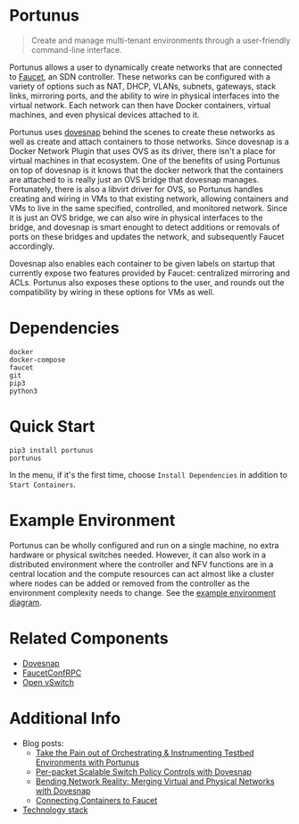 # Portunus

> Create and manage multi-tenant environments through a user-friendly command-line interface.

Portunus allows a user to dynamically create networks that are connected to [Faucet](https://github.com/faucetsdn/faucet), an SDN controller.  These networks can be configured with a variety of options such as NAT, DHCP, VLANs, subnets, gateways, stack links, mirroring ports, and the ability to wire in physical interfaces into the virtual network. Each network can then have Docker containers, virtual machines, and even physical devices attached to it.

Portunus uses [dovesnap](https://github.com/IQTLabs/dovesnap) behind the scenes to create these networks as well as create and attach containers to those networks. Since dovesnap is a Docker Network Plugin that uses OVS as its driver, there isn't a place for virtual machines in that ecosystem. One of the benefits of using Portunus on top of dovesnap is it knows that the docker network that the containers are attached to is really just an OVS bridge that dovesnap manages. Fortunately, there is also a libvirt driver for OVS, so Portunus handles creating and wiring in VMs to that existing network, allowing containers and VMs to live in the same specified, controlled, and monitored network.  Since it is just an OVS bridge, we can also wire in physical interfaces to the bridge, and dovesnap is smart enought to detect additions or removals of ports on these bridges and updates the network, and subsequently Faucet accordingly.

Dovesnap also enables each container to be given labels on startup that currently expose two features provided by Faucet: centralized mirroring and ACLs. Portunus also exposes these options to the user, and rounds out the compatibility by wiring in these options for VMs as well.

# Dependencies

```
docker
docker-compose
faucet
git
pip3
python3
```


# Quick Start

```
pip3 install portunus
portunus
```

In the menu, if it's the first time, choose `Install Dependencies` in addition to `Start Containers`.

# Example Environment

Portunus can be wholly configured and run on a single machine, no extra hardware or physical switches needed. However, it can also work in a distributed environment where the controller and NFV functions are in a central location and the compute resources can act almost like a cluster where nodes can be added or removed from the controller as the environment complexity needs to change. See the [example environment diagram](https://github.com/IQTLabs/portunus/blob/main/examples/environment/example_environment.svg).

# Related Components

 - [Dovesnap](https://github.com/iqtlabs/dovesnap)
 - [FaucetConfRPC](https://github.com/IQTLabs/faucetconfrpc)
 - [Open vSwitch](https://github.com/openvswitch/ovs)

# Additional Info

 - Blog posts:
   - [Take the Pain out of Orchestrating & Instrumenting Testbed Environments with Portunus](https://www.iqt.org/take-the-pain-out-of-orchestrating-instrumenting-testbed-environments-with-portunus/)
   - [Per-packet Scalable Switch Policy Controls with Dovesnap](https://www.iqt.org/per-packet-scalable-switch-policy-controls-with-dovesnap/)
   - [Bending Network Reality: Merging Virtual and Physical Networks with Dovesnap](https://www.iqt.org/bending-network-reality-merging-virtual-and-physical-networks-with-dovesnap/)
   - [Connecting Containers to Faucet](https://www.vandervecken.com/faucet/index.php/2020/05/23/connecting-containers-to-faucet/)
 - [Technology stack](https://github.com/IQTLabs/portunus/blob/main/examples/environment/portunus_tech_stack.svg)
